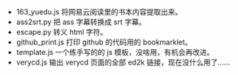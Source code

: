+ 163_yuedu.js 将网易云阅读里的书本内容提取出来。
+ ass2srt.py 把 ass 字幕转换成 srt 字幕。
+ escape.py 转义 html 字符。
+ github_print.js 打印 github 的代码用的 bookmarklet。
+ template.js 一个练手写的的 js 模板，没啥用，有机会再改进。
+ verycd.js 输出 verycd 页面的全部 ed2k 链接，现在没什么用了……

